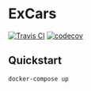 # ExCars

[![Travis CI](https://api.travis-ci.org/excars/excars-back.svg?branch=master)](https://travis-ci.org/excars/excars-back)
[![codecov](https://codecov.io/gh/excars/excars-back/branch/master/graph/badge.svg)](https://codecov.io/gh/excars/excars-back)


## Quickstart

```bash
docker-compose up
```